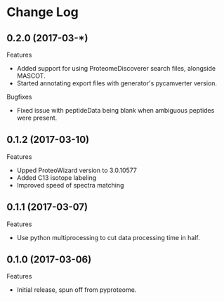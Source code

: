 # Change Log

## 0.2.0 (2017-03-\*)

Features

  - Added support for using ProteomeDiscoverer search files, alongside MASCOT.
  - Started annotating export files with generator's pycamverter version.

Bugfixes

  - Fixed issue with peptideData being blank when ambiguous peptides were
    present.

## 0.1.2 (2017-03-10)

Features

  - Upped ProteoWizard version to 3.0.10577
  - Added C13 isotope labeling
  - Improved speed of spectra matching

## 0.1.1 (2017-03-07)

Features

  - Use python multiprocessing to cut data processing time in half.

## 0.1.0 (2017-03-06)

Features

  - Initial release, spun off from pyproteome.
